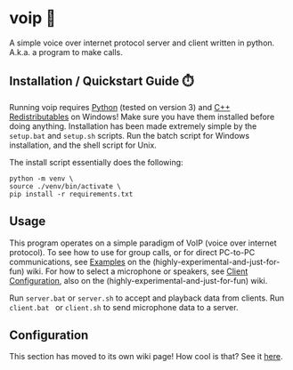 # voip 📢
A simple voice over internet protocol server and client written in python. A.k.a. a program to make calls.

## Installation / Quickstart Guide ⏱️
Running voip requires [Python](<https://github.com/McSnurtle/voip.git>) (tested on version 3) and [C++ Redistributables](<https://learn.microsoft.com/en-us/cpp/windows/latest-supported-vc-redist?view=msvc-170>) on Windows! Make sure you have them installed before doing anything.
Installation has been made extremely simple by the `setup.bat` and `setup.sh` scripts. Run the batch script for Windows installation, and the shell script for Unix.

The install script essentially does the following:
```shell
python -m venv \
source ./venv/bin/activate \
pip install -r requirements.txt
```

## Usage
This program operates on a simple paradigm of VoIP (voice over internet protocol). To see how to use for group calls, or for direct PC-to-PC communications, see [Examples](<https://github.com/McSnurtle/voip/wiki/Usage#examples-eyes>) on the (highly-experimental-and-just-for-fun) wiki. For how to select a microphone or speakers, see [Client Configuration](<https://github.com/McSnurtle/voip/wiki/Configuration#client-studio_microphone>), also on the (highly-experimental-and-just-for-fun) wiki.

Run `server.bat` or `server.sh` to accept and playback data from clients.
Run `client.bat ` or `client.sh` to send microphone data to a server.

## Configuration
This section has moved to its own wiki page! How cool is that? See it [here](<https://github.com/McSnurtle/voip/wiki/Configuration>).
